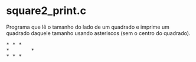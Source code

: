# square2_print.c
Programa que lê o tamanho do lado de um quadrado e imprime um quadrado daquele tamanho usando asteriscos (sem o centro do quadrado).
<pre>
&#42; &#42; &#42;
&#42;       &#42;
&#42; &#42; &#42;
</pre>

